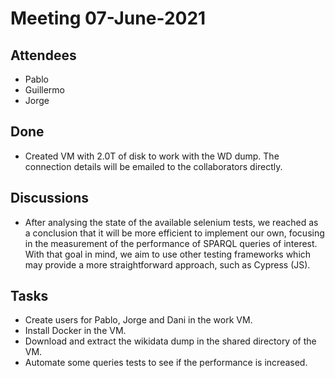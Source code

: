 # Meeting 07-June-2021

## Attendees 

- Pablo
- Guillermo
- Jorge

## Done
- Created VM with 2.0T of disk to work with the WD dump. The connection details will be emailed to the collaborators directly.

## Discussions
- After analysing the state of the available selenium tests, we reached as a conclusion that it will be more efficient to implement our own, focusing in the measurement of the performance of SPARQL queries of interest. With that goal in mind, we aim to use other testing frameworks which may provide a more straightforward approach, such as Cypress (JS).

## Tasks
- Create users for Pablo, Jorge and Dani in the work VM.
- Install Docker in the VM.
- Download and extract the wikidata dump in the shared directory of the VM.
- Automate some queries tests to see if the performance is increased.
